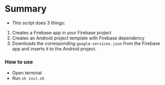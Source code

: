 # Summary
- This script does 3 things:
1. Creates a Firebase app in your Firebase project
2. Creates an Android project template with Firebase dependency
3. Downloads the corresponding `google-services.json` from the Firebase app and inserts it to the Android project.

### How to use
- Open terminal
- Run `sh init.sh`

